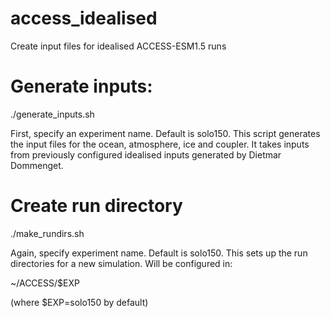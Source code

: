 # access_idealised
Create input files for idealised ACCESS-ESM1.5 runs

# Generate inputs:
./generate_inputs.sh

First, specify an experiment name. Default is solo150.
This script generates the input files for the ocean, atmosphere, ice and coupler. 
It takes inputs from previously configured idealised inputs generated by Dietmar Dommenget.

# Create run directory
./make_rundirs.sh

Again, specify experiment name. Default is solo150.
This sets up the run directories for a new simulation.
Will be configured in:

~/ACCESS/$EXP 

(where $EXP=solo150 by default)

